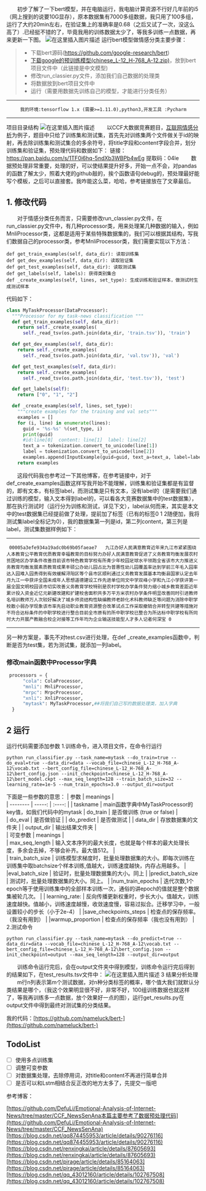 ﻿&ensp;&ensp;&ensp;&ensp;初步了解了一下bert模型，并在电脑运行，我电脑计算资源不行好几年前的i5（网上搜到的说要10G显存），原本数据集有7000多组数据，我只用了100多组，运行了大约20min左右，在验证集上的准确率是0.68（之后又试了一次，没这么高了）.已经挺不错的了，毕竟我用的训练数据太少了，等我多训练一点数据，再来更新一下图。
![在这里插入图片描述](https://img-blog.csdnimg.cn/20191116010452264.png?x-oss-process=image/watermark,type_ZmFuZ3poZW5naGVpdGk,shadow_10,text_aHR0cHM6Ly9ibG9nLmNzZG4ubmV0L2ltaXNzeW91YWx3YWx5cw==,size_16,color_FFFFFF,t_70)
运行bert模型做情感分类主要步骤：

> * 下载bert源码(https://github.com/google-research/bert)
> * [下载google的预训练模型(chinese_L-12_H-768_A-12.zip)](https://storage.googleapis.com/bert_models/2018_11_03/chinese_L-12_H-768_A-12.zip)，放到bert项目文件中（此链接是中文模型)
> * 修改run_classier.py文件，添加我们自己数据的处理类
> * 将数据放到bert项目文件中
>*  运行（需要用数据先训练自己的模型，才能进行分类任务）
------
         我的环境:tensorflow 1.x (需要>=1.11.0),python3,开发工具 :Pycharm
------
项目目录结构
![在这里插入图片描述](https://img-blog.csdnimg.cn/2019111311160130.png?x-oss-process=image/watermark,type_ZmFuZ3poZW5naGVpdGk,shadow_10,text_aHR0cHM6Ly9ibG9nLmNzZG4ubmV0L2ltaXNzeW91YWx3YWx5cw==,size_16,color_FFFFFF,t_70)
&ensp;&ensp;&ensp;&ensp;以CCF大数据竞赛题目，[互联网情感分析](https://www.datafountain.cn/competitions/350)为例子，题目中只给了训练集和测试集，首先先对训练集两个文件做关于id的映射，再去除训练集和测试集合的多余符号，将title字段和content字段合并，划分训练集和验证集，预处理代码和数据如下：
链接：https://pan.baidu.com/s/1TF0i6hq-5ndXb3WBPb4wEg 提取码：04le 
&ensp;&ensp;&ensp;&ensp;数据预处理非常重要，处理的好，可以使结果提升好多，开始一点不会，对pandas的函数了解太少，照着大佬的github敲的，挨个函数语句debug的，预处理最好能写个模板，之后可以直接套。我咋能这么菜，哈哈，参考链接放在了文章最后。
## 1. 修改代码

&ensp;&ensp;&ensp;&ensp;对于情感分类任务而言，只需要修改run_classier.py文件，在run_classier.py文件中，有几种processor类，用来处理某几种数据的输入，例如MnliProcessor类，这都是适用于某些特殊数据集的，我们可以根据其结构，写我们数据自己的processor类，参考MnliProcessor类，我们需要实现以下方法：
```
def get_train_examples(self, data_dir): 读取训练集
def get_dev_examples(self, data_dir): 读取验证集
def get_test_examples(self, data_dir): 读取测试集
def get_labels(self, labels): 获得类别集合
def _create_examples(self, lines, set_type): 生成训练和验证样本，做测试时生成测试样本
```
代码如下：
```python
class MyTaskProcessor(DataProcessor):
  """Processor for my task-news classification """
  def get_train_examples(self, data_dir):
    return self._create_examples(
      self._read_tsv(os.path.join(data_dir, 'train.tsv')), 'train')

  def get_dev_examples(self, data_dir):
    return self._create_examples(
      self._read_tsv(os.path.join(data_dir, 'val.tsv')), 'val')

  def get_test_examples(self, data_dir):
    return self._create_examples(
      self._read_tsv(os.path.join(data_dir, 'test.tsv')), 'test')

  def get_labels(self):
    return ["0", "1", "2"]

  def _create_examples(self, lines, set_type):
    """create examples for the training and val sets"""
    examples = []
    for (i, line) in enumerate(lines):
      guid = '%s-%s' %(set_type, i)
      print(guid)
      #id:line[0]  content: line[1]  label: line[2]
      text_a = tokenization.convert_to_unicode(line[1])
      label = tokenization.convert_to_unicode(line[2])
      examples.append(InputExample(guid=guid, text_a=text_a, label=label))
    return examples
```
&ensp;&ensp;&ensp;&ensp;这段代码我也参考过一下其他博客，在参考链接中，对于def_create_examples函数这样写我开始不能理解，训练集和验证集都是有监督的，即有文本，有标签label，而测试集是只有文本，没有label的（是需要我们通过训练的模型，输入文本得到label的，可以看各大竞赛数据集中的test数据集），那在执行测试时（运行分为训练和测试，详见下文），label从何而来，其实是本文中的test数据集已经提前做了处理，提前加了标签（已有的标签0 1 2随便加，我将测试集label全标记为0），我的数据集第一列是id，第二列content，第三列是label，测试集数据样例如下：

------
     00005a3efe934a19adc0b69b05faeae7	九江办好人民满意教育近年来九江市紧紧围绕人本教育公平教育优质教育幸福教育的目标努力办好人民满意教育促进了义务教育均衡发展农村贫困地区办学条件改善目前该市特色教育学校有所青少年校园足球水平领跑全省该市大力推进义务教育均衡发展素质教育成果丰硕公办幼儿园占比为普惠性幼儿园覆盖率达到学前三年毛入园率达入园难入园贵得到有效缓解浔阳区等个县市区顺利通过义务教育发展基本均衡县国家认定去年月九江一中获评全国未成年人思想道德建设工作先进单位同文中学双峰小学和九江小学获评第一届全国文明校园该市切实改善义务教育学校特别是农村学校办学条件努力缩小城乡教育差距近年累计投入资金近亿元新建改建和扩建校舍面积共多万平方米农村办学条件明显改善同时引进教师名培训教师万人次较好解决了城乡师资结构性缺编教师老龄化术科教师缺乏等问题为消除中职学校散小弱办学现象该市率先启动职业教育资源整合改革试点工作采取撤销合并转型共建等措施对不符合达标条件的中职学校进行整合目前全市原有的所中职学校已整合为所达标中职学校有所同时大力开展产教融合校企对接等工作年均为企业输送技能型人才多人记者何深宝	0
------

另一种方案是，事先不对test.csv进行处理，在def _create_examples函数中，判断是否为test集，若为测试集，就添加一列label。
### 修改main函数中Processor字典
```python
 processors = {
      "cola": ColaProcessor,
      "mnli": MnliProcessor,
      "mrpc": MrpcProcessor,
      "xnli": XnliProcessor,
      "mytask": MyTaskProcessor,##将我们自己写的数据处理类，加入字典
  }
  ```
  ## 2 运行
  运行代码需要添加参数
  1.训练命令，进入项目文件，在命令行运行
  ```
  python run_classifier.py --task_name=mytask --do_train=true --do_eval=true --data_dir=data --vocab_file=chinese_L-12_H-768_A-12\vocab.txt --bert_config_file=chinese_L-12_H-768_A-12\bert_config.json --init_checkpoint=chinese_L-12_H-768_A-12\bert_model.ckpt --max_seq_length=128 --train_batch_size=32 --learning_rate=1e-5 --num_train_epochs=3.0 --output_dir=output
  ```
  下面是一些参数的意思：
  | 参数        | meanings   |  
| --------   | -----:  | :----:  |
| taskname     | main函数字典中MyTaskProcessor的key值，如我们代码中的mytask
| do_train       |   是否做训练  (true or false) |   
| do_eval       |    是否做验证    | 
| do_predict       |    是否做测试    | 
| data_dir     | 存放数据集的文件夹 |
| output_dir      |  输出结果文件夹  |   
  | 可变参数        | meanings  |  
| max_seq_length      |  输入文本序列的最大长度，也就是每个样本的最大处理长度，多余会去掉，不够会补齐。最大值512。   |   
| train_batch_size      |   训练模型求梯度时，批量处理数据集的大小。即每次训练在训练集中取batchsize个样本训练,值越大，训练速度越快，内存占用越多。  | 
|eval_batch_size     |    验证时，批量处理数据集的大小。同上   | 
|predict_batch_size     |   测试时，批量处理数据集的大小。同上。   | 
|num_train_epochs     |    迭代次数,1个epoch等于使用训练集中的全部样本训练一次，通俗的讲epoch的值就是整个数据集被轮几次。    | 
|   learning_rate:    | 反向传播更新权重时，步长大小。值越大，训练速度越快。值越小，训练速度越慢，收敛速度慢，容易过拟合。迁移学习中，一般设置较小的步长（小于2e-4）   | 
|save_checkpoints_steps   |    检查点的保存频率。 （我没有用到）  | 
|warmup_proportion   |    检查点的保存频率（我也没有用到）   | 
2.测试命令
  ```
python run_classifier.py --task_name=mytask --do_predict=true --data_dir=data --vocab_file=chinese_L-12_H-768_A-12\vocab.txt --bert_config_file=chinese_L-12_H-768_A-12\bert_config.json --init_checkpoint=output --max_seq_length=128 --output_dir=output
 ```
&ensp;&ensp;&ensp;&ensp;训练命令运行完后，会在output文件夹中得到模型，训练命令运行完后得到的结果如下，在test_results.tsv文件中：
 ![在这里插入图片描述](https://img-blog.csdnimg.cn/20191119231940226.png?x-oss-process=image/watermark,type_ZmFuZ3poZW5naGVpdGk,shadow_10,text_aHR0cHM6Ly9ibG9nLmNzZG4ubmV0L2ltaXNzeW91YWx3YWx5cw==,size_16,color_FFFFFF,t_70)
 3 结果分析处理
 &ensp;&ensp;&ensp;&ensp;m行n列表示第m个测试数据，对n种分类标签的概率，哪个值大我们就默认分类结果是哪个，（我这个效果明显很不好，非常不好，100组训练数据也就这样了，等我再训练多一点数据，放个效果好一点的图），运行get_results.py在output文件中得到最终对测试集的分类结果。
 
 
 我的代码：[https://github.com/nameluck/bert-](https://github.com/nameluck/bert-)
 ## TodoList
 - [ ] 使用多点训练集
- [ ] 调整可变参数
- [ ] 对数据集处理，去除停用词，对title和content不再进行简单合并
- [ ] 是否可以和Lstm相结合反正改的地方太多了，先提交一版吧
 
 参考博客：
 
 [https://github.com/DefuLi/Emotional-Analysis-of-Internet-News/tree/master/CCF_NewsSenAna本篇主要参考了数据预处理代码](https://github.com/DefuLi/Emotional-Analysis-of-Internet-News/tree/master/CCF_NewsSenAna)
 [https://blog.csdn.net/qq874455953/article/details/90276116](https://blog.csdn.net/qq874455953/article/details/90276116)
[https://blog.csdn.net/renxingkai/article/details/87605693](https://blog.csdn.net/renxingkai/article/details/87605693)
 [https://blog.csdn.net/pirage/article/details/85164063](https://blog.csdn.net/pirage/article/details/85164063)
 [https://blog.csdn.net/qq_43012160/article/details/102767508](https://blog.csdn.net/qq_43012160/article/details/102767508)

  

